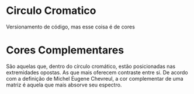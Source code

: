 # Circulo Cromatico

Versionamento de código, mas esse coisa é de cores

# Cores Complementares
São aquelas que, dentro do círculo cromático, estão posicionadas nas extremidades opostas. As que mais oferecem contraste entre si. De acordo com a definição de Michel Eugene Chevreul, a cor complementar de uma matriz é aquela que mais absorve seu espectro.
